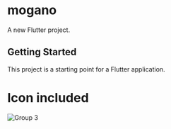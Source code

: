 # mogano

A new Flutter project.

## Getting Started

This project is a starting point for a Flutter application.

# Icon included
![Group 3](https://user-images.githubusercontent.com/56002552/130353294-d1e056de-ec7a-4e21-bbdf-5b2a2a57abbc.png)

